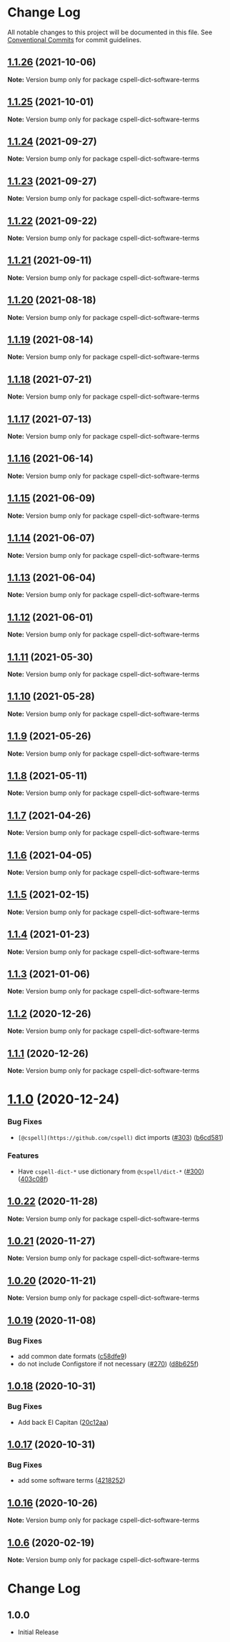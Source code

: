 # Change Log

All notable changes to this project will be documented in this file.
See [Conventional Commits](https://conventionalcommits.org) for commit guidelines.

## [1.1.26](https://github.com/streetsidesoftware/cspell-dicts/compare/cspell-dict-software-terms@1.1.25...cspell-dict-software-terms@1.1.26) (2021-10-06)

**Note:** Version bump only for package cspell-dict-software-terms





## [1.1.25](https://github.com/streetsidesoftware/cspell-dicts/compare/cspell-dict-software-terms@1.1.24...cspell-dict-software-terms@1.1.25) (2021-10-01)

**Note:** Version bump only for package cspell-dict-software-terms





## [1.1.24](https://github.com/streetsidesoftware/cspell-dicts/compare/cspell-dict-software-terms@1.1.23...cspell-dict-software-terms@1.1.24) (2021-09-27)

**Note:** Version bump only for package cspell-dict-software-terms





## [1.1.23](https://github.com/streetsidesoftware/cspell-dicts/compare/cspell-dict-software-terms@1.1.22...cspell-dict-software-terms@1.1.23) (2021-09-27)

**Note:** Version bump only for package cspell-dict-software-terms





## [1.1.22](https://github.com/streetsidesoftware/cspell-dicts/compare/cspell-dict-software-terms@1.1.21...cspell-dict-software-terms@1.1.22) (2021-09-22)

**Note:** Version bump only for package cspell-dict-software-terms





## [1.1.21](https://github.com/streetsidesoftware/cspell-dicts/compare/cspell-dict-software-terms@1.1.20...cspell-dict-software-terms@1.1.21) (2021-09-11)

**Note:** Version bump only for package cspell-dict-software-terms





## [1.1.20](https://github.com/streetsidesoftware/cspell-dicts/compare/cspell-dict-software-terms@1.1.19...cspell-dict-software-terms@1.1.20) (2021-08-18)

**Note:** Version bump only for package cspell-dict-software-terms





## [1.1.19](https://github.com/streetsidesoftware/cspell-dicts/compare/cspell-dict-software-terms@1.1.18...cspell-dict-software-terms@1.1.19) (2021-08-14)

**Note:** Version bump only for package cspell-dict-software-terms





## [1.1.18](https://github.com/streetsidesoftware/cspell-dicts/compare/cspell-dict-software-terms@1.1.17...cspell-dict-software-terms@1.1.18) (2021-07-21)

**Note:** Version bump only for package cspell-dict-software-terms





## [1.1.17](https://github.com/streetsidesoftware/cspell-dicts/compare/cspell-dict-software-terms@1.1.16...cspell-dict-software-terms@1.1.17) (2021-07-13)

**Note:** Version bump only for package cspell-dict-software-terms





## [1.1.16](https://github.com/streetsidesoftware/cspell-dicts/compare/cspell-dict-software-terms@1.1.15...cspell-dict-software-terms@1.1.16) (2021-06-14)

**Note:** Version bump only for package cspell-dict-software-terms





## [1.1.15](https://github.com/streetsidesoftware/cspell-dicts/compare/cspell-dict-software-terms@1.1.14...cspell-dict-software-terms@1.1.15) (2021-06-09)

**Note:** Version bump only for package cspell-dict-software-terms





## [1.1.14](https://github.com/streetsidesoftware/cspell-dicts/compare/cspell-dict-software-terms@1.1.13...cspell-dict-software-terms@1.1.14) (2021-06-07)

**Note:** Version bump only for package cspell-dict-software-terms





## [1.1.13](https://github.com/streetsidesoftware/cspell-dicts/compare/cspell-dict-software-terms@1.1.12...cspell-dict-software-terms@1.1.13) (2021-06-04)

**Note:** Version bump only for package cspell-dict-software-terms





## [1.1.12](https://github.com/streetsidesoftware/cspell-dicts/compare/cspell-dict-software-terms@1.1.11...cspell-dict-software-terms@1.1.12) (2021-06-01)

**Note:** Version bump only for package cspell-dict-software-terms





## [1.1.11](https://github.com/streetsidesoftware/cspell-dicts/compare/cspell-dict-software-terms@1.1.10...cspell-dict-software-terms@1.1.11) (2021-05-30)

**Note:** Version bump only for package cspell-dict-software-terms





## [1.1.10](https://github.com/streetsidesoftware/cspell-dicts/compare/cspell-dict-software-terms@1.1.9...cspell-dict-software-terms@1.1.10) (2021-05-28)

**Note:** Version bump only for package cspell-dict-software-terms





## [1.1.9](https://github.com/streetsidesoftware/cspell-dicts/compare/cspell-dict-software-terms@1.1.8...cspell-dict-software-terms@1.1.9) (2021-05-26)

**Note:** Version bump only for package cspell-dict-software-terms





## [1.1.8](https://github.com/streetsidesoftware/cspell-dicts/compare/cspell-dict-software-terms@1.1.7...cspell-dict-software-terms@1.1.8) (2021-05-11)

**Note:** Version bump only for package cspell-dict-software-terms





## [1.1.7](https://github.com/streetsidesoftware/cspell-dicts/compare/cspell-dict-software-terms@1.1.6...cspell-dict-software-terms@1.1.7) (2021-04-26)

**Note:** Version bump only for package cspell-dict-software-terms





## [1.1.6](https://github.com/streetsidesoftware/cspell-dicts/compare/cspell-dict-software-terms@1.1.5...cspell-dict-software-terms@1.1.6) (2021-04-05)

**Note:** Version bump only for package cspell-dict-software-terms





## [1.1.5](https://github.com/streetsidesoftware/cspell-dicts/compare/cspell-dict-software-terms@1.1.4...cspell-dict-software-terms@1.1.5) (2021-02-15)

**Note:** Version bump only for package cspell-dict-software-terms





## [1.1.4](https://github.com/streetsidesoftware/cspell-dicts/compare/cspell-dict-software-terms@1.1.3...cspell-dict-software-terms@1.1.4) (2021-01-23)

**Note:** Version bump only for package cspell-dict-software-terms





## [1.1.3](https://github.com/streetsidesoftware/cspell-dicts/compare/cspell-dict-software-terms@1.1.2...cspell-dict-software-terms@1.1.3) (2021-01-06)

**Note:** Version bump only for package cspell-dict-software-terms





## [1.1.2](https://github.com/streetsidesoftware/cspell-dicts/compare/cspell-dict-software-terms@1.1.1...cspell-dict-software-terms@1.1.2) (2020-12-26)

**Note:** Version bump only for package cspell-dict-software-terms





## [1.1.1](https://github.com/streetsidesoftware/cspell-dicts/compare/cspell-dict-software-terms@1.1.0...cspell-dict-software-terms@1.1.1) (2020-12-26)

**Note:** Version bump only for package cspell-dict-software-terms





# [1.1.0](https://github.com/streetsidesoftware/cspell-dicts/compare/cspell-dict-software-terms@1.0.22...cspell-dict-software-terms@1.1.0) (2020-12-24)


### Bug Fixes

* `[@cspell](https://github.com/cspell)` dict imports ([#303](https://github.com/streetsidesoftware/cspell-dicts/issues/303)) ([b6cd581](https://github.com/streetsidesoftware/cspell-dicts/commit/b6cd58114caa8752fba69522e6b740a4be74dd6e))


### Features

* Have `cspell-dict-*` use dictionary from `@cspell/dict-*` ([#300](https://github.com/streetsidesoftware/cspell-dicts/issues/300)) ([403c08f](https://github.com/streetsidesoftware/cspell-dicts/commit/403c08fbd1d11a083f586e591b87ef9a47f71944))





## [1.0.22](https://github.com/streetsidesoftware/cspell-dicts/compare/cspell-dict-software-terms@1.0.21...cspell-dict-software-terms@1.0.22) (2020-11-28)

**Note:** Version bump only for package cspell-dict-software-terms





## [1.0.21](https://github.com/streetsidesoftware/cspell-dicts/compare/cspell-dict-software-terms@1.0.20...cspell-dict-software-terms@1.0.21) (2020-11-27)

**Note:** Version bump only for package cspell-dict-software-terms





## [1.0.20](https://github.com/streetsidesoftware/cspell-dicts/compare/cspell-dict-software-terms@1.0.19...cspell-dict-software-terms@1.0.20) (2020-11-21)

**Note:** Version bump only for package cspell-dict-software-terms

## [1.0.19](https://github.com/streetsidesoftware/cspell-dicts/compare/cspell-dict-software-terms@1.0.18...cspell-dict-software-terms@1.0.19) (2020-11-08)

### Bug Fixes

- add common date formats ([c58dfe9](https://github.com/streetsidesoftware/cspell-dicts/commit/c58dfe98484ee0759d20454c17bbfd02dd463d5d))
- do not include Configstore if not necessary ([#270](https://github.com/streetsidesoftware/cspell-dicts/issues/270)) ([d8b625f](https://github.com/streetsidesoftware/cspell-dicts/commit/d8b625f2f42d5cc6c4a9390216ac1e5037886e44))

## [1.0.18](https://github.com/streetsidesoftware/cspell-dicts/compare/cspell-dict-software-terms@1.0.17...cspell-dict-software-terms@1.0.18) (2020-10-31)

### Bug Fixes

- Add back El Capitan ([20c12aa](https://github.com/streetsidesoftware/cspell-dicts/commit/20c12aabd388aab27904e2508489ef952b319b7a))

## [1.0.17](https://github.com/streetsidesoftware/cspell-dicts/compare/cspell-dict-software-terms@1.0.16...cspell-dict-software-terms@1.0.17) (2020-10-31)

### Bug Fixes

- add some software terms ([4218252](https://github.com/streetsidesoftware/cspell-dicts/commit/42182528a58f6d727b3f96aaf4d41327100fc4bd))

## [1.0.16](https://github.com/streetsidesoftware/cspell-dicts/compare/cspell-dict-software-terms@1.0.15...cspell-dict-software-terms@1.0.16) (2020-10-26)

**Note:** Version bump only for package cspell-dict-software-terms

## [1.0.6](https://github.com/streetsidesoftware/cspell-dicts/compare/cspell-dict-software-terms@1.0.5...cspell-dict-software-terms@1.0.6) (2020-02-19)

**Note:** Version bump only for package cspell-dict-software-terms

# Change Log

## 1.0.0

- Initial Release

